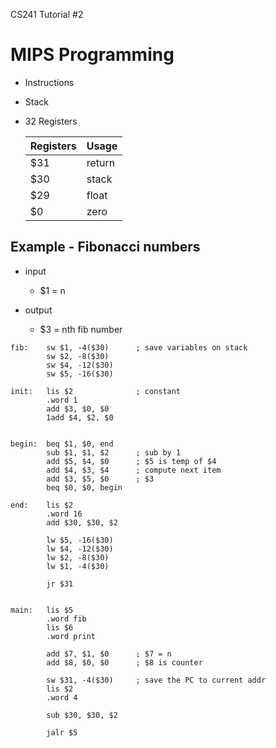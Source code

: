 CS241 Tutorial #2

# MIPS Programming

* Instructions
* Stack
* 32 Registers
	
	| Registers | Usage  |
	|-----------|--------|
	| $31       | return |
	| $30       | stack  |
	| $29       | float  |
	| $0        | zero   |
	

## Example - Fibonacci numbers

* input
	* $1 = n

* output
	* $3 = nth fib number

```
fib:	sw $1, -4($30)		; save variables on stack
		sw $2, -8($30)
		sw $4, -12($30)
		sw $5, -16($30)

init:	lis $2				; constant
		.word 1
		add $3, $0, $0
		1add $4, $2, $0
		
		
begin:	beq $1, $0, end
		sub $1, $1, $2		; sub by 1
		add $5, $4, $0		; $5 is temp of $4
		add $4, $3, $4		; compute next item
		add $3, $5, $0		; $3
		beq $0, $0, begin
		
end:	lis $2
		.word 16
		add $30, $30, $2
		
		lw $5, -16($30)
		lw $4, -12($30)
		lw $2, -8($30)
		lw $1, -4($30)

		jr $31
		
		
main:	lis $5
		.word fib
		lis $6
		.word print
		
		add $7, $1, $0		; $7 = n
		add $8, $0, $0		; $8 is counter
		
		sw $31, -4($30)		; save the PC to current addr
		lis $2
		.word 4
		
		sub $30, $30, $2
		
		jalr $5

```